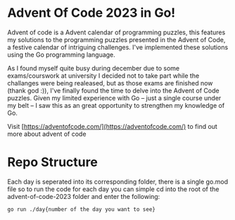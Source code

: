 # Advent Of Code 2023 in Go!

Advent of code is a Advent calendar of programming puzzles, this features my solutions to the programming puzzles presented in the Advent of Code, a festive calendar of intriguing challenges. I've implemented these solutions using the Go programming language.

As I found myself quite busy during december due to some exams/courswork at university I decided not to take part while the challanges were being realeased, but as those exams are finished now (thank god :)), I've finally found the time to delve into the Advent of Code puzzles. Given my limited experience with Go – just a single course under my belt – I saw this as an great opportunity to strengthen my knowledge of Go. 

Visit [https://adventofcode.com/](https://adventofcode.com/) to find out more about advent of code

# Repo Structure
Each day is seperated into its corresponding folder, there is a single go.mod file so to run the code for each day you can simple cd into the root of the advent-of-code-2023 folder and enter the following:

```console
go run ./day{number of the day you want to see}
```